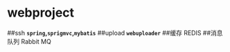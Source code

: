 # webproject
##ssh
**`spring`,`sprigmvc`,`mybatis`**
##upload
**`webuploader`**
##缓存
REDIS
##消息队列
Rabbit MQ



